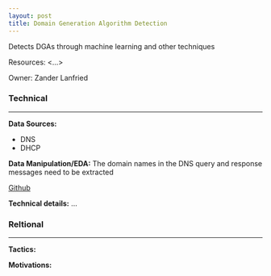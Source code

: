 ```yaml
---
layout: post
title: Domain Generation Algorithm Detection
---
```

Detects DGAs through machine learning and other techniques

Resources: <…>

Owner: Zander Lanfried

### Technical
----
**Data Sources:**
* DNS
* DHCP

**Data Manipulation/EDA:** The domain names in the DNS query and response messages need to be extracted

[Github](https://github.com/austin-taylor/flare)

**Technical details:** …

### Reltional
----
**Tactics:**

**Motivations:**
